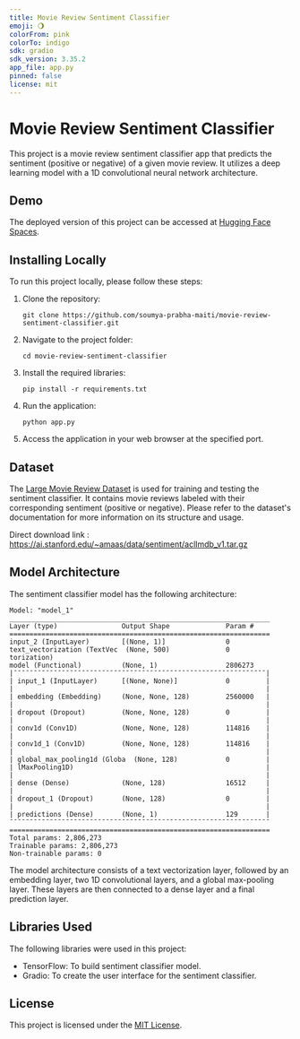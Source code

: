 ```yaml
---
title: Movie Review Sentiment Classifier
emoji: 🌖
colorFrom: pink
colorTo: indigo
sdk: gradio
sdk_version: 3.35.2
app_file: app.py
pinned: false
license: mit
---
```


# Movie Review Sentiment Classifier

This project is a movie review sentiment classifier app that predicts the sentiment (positive or negative) of a given movie review. It utilizes a deep learning model with a 1D convolutional neural network architecture.

## Demo

The deployed version of this project can be accessed at [Hugging Face Spaces](https://huggingface.co/spaces/soumyaprabhamaiti/movie_review_sentiment_classifier).

## Installing Locally

To run this project locally, please follow these steps:

1. Clone the repository:

   ```
   git clone https://github.com/soumya-prabha-maiti/movie-review-sentiment-classifier.git
   ```

2. Navigate to the project folder:

   ```
   cd movie-review-sentiment-classifier
   ```

3. Install the required libraries:

   ```
   pip install -r requirements.txt
   ```

4. Run the application:

   ```
   python app.py
   ```

5. Access the application in your web browser at the specified port.

## Dataset

The [Large Movie Review Dataset](https://ai.stanford.edu/~amaas/data/sentiment/) is used for training and testing the sentiment classifier. It contains movie reviews labeled with their corresponding sentiment (positive or negative). Please refer to the dataset's documentation for more information on its structure and usage. 

Direct download link : https://ai.stanford.edu/~amaas/data/sentiment/aclImdb_v1.tar.gz

## Model Architecture

The sentiment classifier model has the following architecture:

```
Model: "model_1"
_________________________________________________________________
Layer (type)                Output Shape              Param #
=================================================================
input_2 (InputLayer)        [(None, 1)]               0
text_vectorization (TextVec  (None, 500)              0
torization)
model (Functional)          (None, 1)                 2806273
|¯¯¯¯¯¯¯¯¯¯¯¯¯¯¯¯¯¯¯¯¯¯¯¯¯¯¯¯¯¯¯¯¯¯¯¯¯¯¯¯¯¯¯¯¯¯¯¯¯¯¯¯¯¯¯¯¯¯¯¯¯¯¯|
| input_1 (InputLayer)      [(None, None)]            0         |
|                                                               |
| embedding (Embedding)     (None, None, 128)         2560000   |
|                                                               |
| dropout (Dropout)         (None, None, 128)         0         |
|                                                               |
| conv1d (Conv1D)           (None, None, 128)         114816    |
|                                                               |
| conv1d_1 (Conv1D)         (None, None, 128)         114816    |
|                                                               |
| global_max_pooling1d (Globa  (None, 128)            0         |
| lMaxPooling1D)                                                |
|                                                               |
| dense (Dense)             (None, 128)               16512     |
|                                                               |
| dropout_1 (Dropout)       (None, 128)               0         |
|                                                               |
| predictions (Dense)       (None, 1)                 129       |
¯¯¯¯¯¯¯¯¯¯¯¯¯¯¯¯¯¯¯¯¯¯¯¯¯¯¯¯¯¯¯¯¯¯¯¯¯¯¯¯¯¯¯¯¯¯¯¯¯¯¯¯¯¯¯¯¯¯¯¯¯¯¯¯¯
=================================================================
Total params: 2,806,273
Trainable params: 2,806,273
Non-trainable params: 0
```

The model architecture consists of a text vectorization layer, followed by an embedding layer, two 1D convolutional layers, and a global max-pooling layer. These layers are then connected to a dense layer and a final prediction layer.

## Libraries Used

The following libraries were used in this project:

- TensorFlow: To build sentiment classifier model.
- Gradio: To create the user interface for the sentiment classifier.

## License

This project is licensed under the [MIT License](LICENSE).